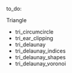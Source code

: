 to_do:


Triangle

- tri_circumcircle
- tri_ear_clipping
- tri_delaunay
- tri_delaunay_indices
- tri_delaunay_shapes
- tri_delaunay_voronoi